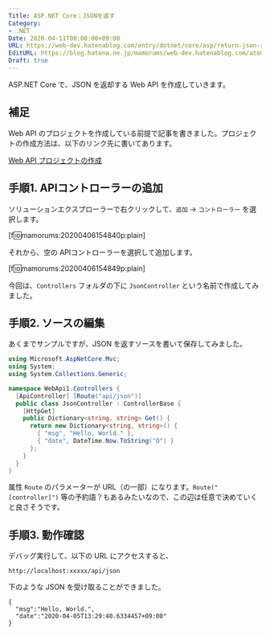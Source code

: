 ```yaml
---
Title: ASP.NET Core：JSONを返す
Category:
- .NET
Date: 2020-04-11T00:00:00+09:00
URL: https://web-dev.hatenablog.com/entry/dotnet/core/asp/return-json-response
EditURL: https://blog.hatena.ne.jp/mamorums/web-dev.hatenablog.com/atom/entry/26006613545878914
Draft: true
---
```


ASP.NET Core で、JSON を返却する Web API を作成していきます。


## 補足
Web API のプロジェクトを作成している前提で記事を書きました。プロジェクトの作成方法は、以下のリンク先に書いてあります。

[Web API プロジェクトの作成](/entry/dotnet/core/asp/create-web-api-project)


## 手順1. APIコントローラーの追加
ソリューションエクスプローラーで右クリックして、`追加` → `コントローラー` を選択します。

[f:id:mamorums:20200406154840p:plain]

それから、空の APIコントローラーを選択して追加します。

[f:id:mamorums:20200406154849p:plain]

今回は、`Controllers` フォルダの下に `JsonController` という名前で作成してみました。


## 手順2. ソースの編集
あくまでサンプルですが、JSON を返すソースを書いて保存してみました。

```cs
using Microsoft.AspNetCore.Mvc;
using System;
using System.Collections.Generic;

namespace WebApi1.Controllers {
  [ApiController] [Route("api/json")]
  public class JsonController : ControllerBase {
    [HttpGet]
    public Dictionary<string, string> Get() {
      return new Dictionary<string, string>() {
        { "msg", "Hello, World." },
        { "date", DateTime.Now.ToString("O") }
      };
    }
  }
}
```

属性 `Route` のパラメーターが URL（の一部）になります。`Route("[controller]")` 等の予約語？もあるみたいなので、この辺は任意で決めていくと良さそうです。


## 手順3. 動作確認
デバッグ実行して、以下の URL にアクセスすると、

```
http://localhost:xxxxx/api/json
```

下のような JSON を受け取ることができました。

```
{
  "msg":"Hello, World.",
  "date":"2020-04-05T13:29:40.6334457+09:00"
}
```
